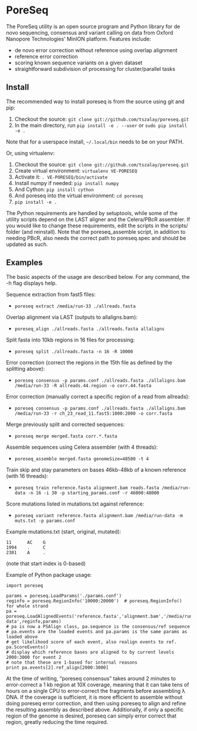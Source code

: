 # PoreSeq

The PoreSeq utility is an open source program and Python library for de novo sequencing, consensus and variant calling on data from Oxford Nanopore Technologies' MinION platform. Features include:

* de novo error correction without reference using overlap alignment
* reference error correction
* scoring known sequence variants on a given dataset
* straightforward subdivision of processing for cluster/parallel tasks

## Install
The recommended way to install poreseq is from the source using git and pip:

1. Checkout the source: `git clone git://github.com/tszalay/poreseq.git`
2. In the main directory, run `pip install -e . --user` or `sudo pip install -e .`

Note that for a userspace install, `~/.local/bin` needs to be on your PATH.

Or, using virtualenv:

1. Checkout the source: `git clone git://github.com/tszalay/poreseq.git`
2. Create virtual environment: `virtualenv VE-PORESEQ`
3. Activate it: `. VE-PORESEQ/bin/activate`
4. Install numpy if needed: `pip install numpy`
5. And Cython: `pip install cython`
6. And poreseq into the virtual environment: `cd poreseq`
7. `pip install -e .`

The Python requirements are handled by setuptools, while some of the utility scripts depend on the LAST aligner and the Celera/PBcR assembler. If you would like
to change these requirements, edit the scripts in the scripts/ folder (and reinstall). Note that the poreseq_assemble script, in addition to
needing PBcR, also needs the correct path to poreseq.spec and should be updated as such.
   
## Examples
The basic aspects of the usage are described below. For any command, the -h flag displays help.

Sequence extraction from fast5 files:

* `poreseq extract /media/run-33 ./allreads.fasta`

Overlap alignment via LAST (outputs to allaligns.bam):

* `poreseq_align ./allreads.fasta ./allreads.fasta allaligns`

Split fasta into 10kb regions in 16 files for processing:

* `poreseq split ./allreads.fasta -n 16 -R 10000`

Error correction (correct the regions in the 15th file as defined by the splitting above):

* `poreseq consensus -p params.conf ./allreads.fasta ./allaligns.bam /media/run-33 -R allreads.44.region -o corr.44.fasta`

Error correction (manually correct a specific region of a read from allreads):

* `poreseq consensus -p params.conf ./allreads.fasta ./allaligns.bam /media/run-33 -r ch_23_read_11.fast5:1000:2000 -o corr.fasta`

Merge previously split and corrected sequences:

* `poreseq merge merged.fasta corr.*.fasta`

Assemble sequences using Celera assembler (with 4 threads):

* `poreseq_assemble merged.fasta genomeSize=48500 -t 4`

Train skip and stay parameters on bases 46kb-48kb of a known reference (with 16 threads):

* `poreseq train reference.fasta alignment.bam reads.fasta /media/run-data -n 16 -i 30 -p starting_params.conf -r 46000:48000`

Score mutations listed in mutations.txt against reference:

* `poreseq variant reference.fasta alignment.bam /media/run-data -m muts.txt -p params.conf`

Example mutations.txt (start, original, mutated):

```
11      AC    G
1994    .     C
2301    A     .
```

(note that start index is 0-based)

Example of Python package usage:
```
import poreseq

params = poreseq.LoadParams('./params.conf')
reginfo = poreseq.RegionInfo('10000:20000')  # poreseq.RegionInfo() for whole strand
pa = poreseq.LoadAlignedEvents('reference.fasta','alignment.bam','/media/run-data',reginfo,params)
# pa is now a PSAlign class, pa.sequence is the consensus/ref sequence
# pa.events are the loaded events and pa.params is the same params as loaded above
# get likelihood score of each event, also realign events to ref.
pa.ScoreEvents()
# display which reference bases are aligned to by current levels 2000:3000 for event 2
# note that these are 1-based for internal reasons
print pa.events[2].ref_align[2000:3000]
```

At the time of writing, “poreseq consensus” takes around 2 minutes to error-correct a 1 kb region at 10X coverage, meaning that it can take tens of hours on a single CPU to error-correct the fragments before assembling λ DNA. If the coverage is sufficient, it is more efficient to assemble without doing poreseq error correction, and then using poreseq to align and refine the resulting assembly as described above. Additionally, if only a specific region of the genome is desired, poreseq can simply error correct that region, greatly reducing the time required.

